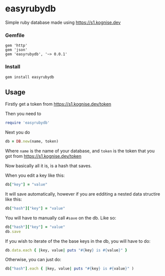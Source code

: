 # easyrubydb
Simple ruby database made using https://s1.kognise.dev


### Gemfile
```
gem 'http'
gem 'json'
gem 'easyrubydb', '~> 0.0.1'
```

### Install
`gem install easyrubydb`

## Usage

Firstly get a token from https://s1.kognise.dev/token

Then you need to 
```ruby
require 'easyrubydb'
```

Next you do
```ruby
db = DB.new(name, token)
```

Where `name` is the name of your database, and `token` is the token that you got from https://s1.kognise.dev/token

Now basically all it is, is a hash that saves.

When you edit a key like this:
```ruby
db["key"] = "value"
```
It will save automatically, however if you are edditing a nested data structire like this:
```ruby
db["hash"]["key"] = "value"
```
You will have to manually call `#save` on the db. Like so:
```ruby
db["hash"]["key"] = "value"
db.save
```

If you wish to iterate of the the base keys in the db, you will have to do:
```ruby
db.data.each { |key, value| puts "#{key} is #{value}" }
```

Otherwise, you can just do:
```ruby
db["hash"].each { |key, value| puts "#{key} is #{value}" )
```
